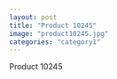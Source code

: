 ```yaml
---
layout: post
title: "Product 10245"
image: "product10245.jpg"
categories: "category1"
---
```

Product 10245
